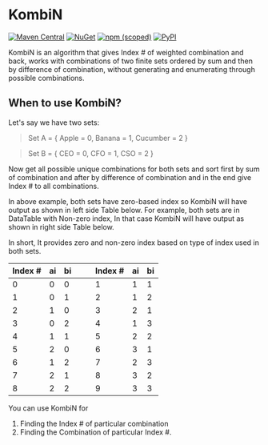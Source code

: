 # KombiN

[![Maven Central](https://img.shields.io/maven-central/v/ninja.pranav.algorithms/kombin.svg?label=Maven%20Central)](https://search.maven.org/search?q=g:%22ninja.pranav.algorithms%22%20AND%20a:%22kombin%22)
[![NuGet](https://img.shields.io/nuget/v/Ninja.Pranav.Algorithms.Kombin?label=NuGet)](https://www.nuget.org/packages/Ninja.Pranav.Algorithms.Kombin)
[![npm (scoped)](https://img.shields.io/npm/v/@pranav.ninja/algorithms-kombin)](https://www.npmjs.com/package/@pranav.ninja/algorithms-kombin)
[![PyPI](https://img.shields.io/pypi/v/kombin)](https://pypi.org/project/kombin/)

KombiN is an algorithm that gives Index # of weighted combination and back, works with combinations of two finite sets ordered by sum and then by difference of combination, without generating and enumerating through possible combinations.
## When to use KombiN?
Let's say we have two sets:
> Set A = { Apple = 0, Banana = 1, Cucumber = 2 }

> Set B = { CEO = 0, CFO = 1, CSO = 2 }

Now get all possible unique combinations for both sets and sort first by sum of combination and after by difference of combination and in the end give Index # to all combinations.

In above example, both sets have zero-based index so KombiN will have output as shown in left side Table below. For example, both sets are in DataTable with Non-zero index, In that case KombiN will have output as shown in right side Table below.

In short, It provides zero and non-zero index based on type of index used in both sets.

| Index # | ai | bi |  | | Index # | ai | bi |
| -- | -- | -- | -- | -- | -- | -- | -- |
|0|0|0|                      | |1|1|1|
|1|0|1|                     | |2|1|2|
|2|1|0|                      | |3|2|1|
|3|0|2|                     | |4|1|3|
|4|1|1|                      | |5|2|2|
|5|2|0|                      | |6|3|1|
|6|1|2|                     | |7|2|3|
|7|2|1|                      | |8|3|2|
|8|2|2|                      | |9|3|3|

You can use KombiN for
1. Finding the Index # of particular combination
2. Finding the Combination of particular Index #.
